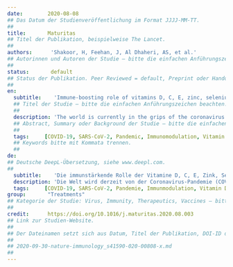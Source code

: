 ```yaml
---
date:        2020-08-08
## Das Datum der Studienveröffentlichung im Format JJJJ-MM-TT.
##
title:       Maturitas 
## Titel der Publikation, beispielweise The Lancet.
##
authors:      'Shakoor, H, Feehan, J, Al Dhaheri, AS, et al.'
## Autorinnen und Autoren der Studie – bitte die einfachen Anführungszeichen beachten!
##
status:       default
## Status der Publikation. Peer Reviewed = default, Preprint oder Handout (Thesenpapier)
##
en:
  subtitle:    'Immune-boosting role of vitamins D, C, E, zinc, selenium and omega-3 fatty acids: Could they help against COVID-19?'
  ## Titel der Studie – bitte die einfachen Anführungszeichen beachten!
  ##
  description: 'The world is currently in the grips of the coronavirus disease (COVID-19) pandemic, caused by the SARS-CoV-2 virus, which has mutated to allow human-to-human spread. Infection can cause fever, dry cough, fatigue, severe pneumonia, respiratory distress syndrome and in some instances death. COVID-19 affects the immune system by producing a systemic inflammatory response, or cytokine release syndrome. Patients with COVID-19 have shown a high level of pro-inflammatory cytokines and chemokines. There are currently no effective anti-SARS-CoV-2 viral drugs or vaccines. COVID-19 disproportionately affects the elderly, both directly, and through a number of significant age-related comorbidities. Undoubtedly, nutrition is a key determinant of maintaining good health. Key dietary components such as vitamins C, D, E, zinc, selenium and the omega 3 fatty acids have well-established immunomodulatory effects, with benefits in infectious disease. Some of these nutrients have also been shown to have a potential role in the management of COVID-19. In this paper, evidence surrounding the role of these dietary components in immunity as well as their specific effect in COVID-19 patients are discussed. In addition, how supplementation of these nutrients may be used as therapeutic modalities potentially to decrease the morbidity and mortality rates of patients with COVID-19 is discussed.'
  ## Abstract, Summary oder Background der Studie – bitte die einfachen Anführungszeichen beachten!
  ##
  tags:     [COVID-19, SARS-CoV-2, Pandemic, Immunomodulation, Vitamin D, Vitamin C, Vitamin E, Zinc, Selenium, Omega-3]
  ## Keywords bitte mit Kommata trennen.
  ##
de: 
## Deutsche DeepL-Übersetzung, siehe www.deepl.com.
##
  subtitle:    'Die immunstärkende Rolle der Vitamine D, C, E, Zink, Selen und Omega-3-Fettsäuren: Könnten sie gegen COVID-19 helfen?'
  description: 'Die Welt wird derzeit von der Coronavirus-Pandemie (COVID-19) heimgesucht, die durch das SARS-CoV-2-Virus verursacht wird, das so mutiert ist, dass es von Mensch zu Mensch übertragen werden kann. Die Infektion kann zu Fieber, trockenem Husten, Müdigkeit, schwerer Lungenentzündung, Atemnotsyndrom und in einigen Fällen zum Tod führen. COVID-19 wirkt sich auf das Immunsystem aus, indem es eine systemische Entzündungsreaktion oder ein Zytokinfreisetzungssyndrom hervorruft. Bei Patienten mit COVID-19 wurde ein hoher Spiegel an entzündungsfördernden Zytokinen und Chemokinen festgestellt. Derzeit gibt es keine wirksamen Medikamente oder Impfstoffe gegen das SARS-CoV-2-Virus. Von COVID-19 sind ältere Menschen unverhältnismäßig stark betroffen, sowohl direkt als auch durch eine Reihe von altersbedingten Begleiterkrankungen. Zweifellos ist die Ernährung ein Schlüsselfaktor für die Erhaltung der Gesundheit. Wichtige Nahrungsbestandteile wie die Vitamine C, D, E, Zink, Selen und Omega-3-Fettsäuren haben nachweislich eine immunmodulatorische Wirkung, die sich bei Infektionskrankheiten positiv auswirkt. Für einige dieser Nährstoffe wurde auch eine mögliche Rolle bei der Behandlung von COVID-19 nachgewiesen. In diesem Beitrag werden die Belege für die Rolle dieser Nahrungsbestandteile bei der Immunität sowie ihre spezifische Wirkung bei COVID-19-Patienten erörtert. Darüber hinaus wird erörtert, wie eine Supplementierung dieser Nährstoffe als therapeutische Maßnahme eingesetzt werden kann, um die Morbiditäts- und Mortalitätsrate von Patienten mit COVID-19 zu senken.'
  tags:     [COVID-19, SARS-CoV-2, Pandemie, Immunmodulation, Vitamin D, Vitamin C, Vitamin E, Zink, Selen, Omega-3]
group:       "Treatments"
## Kategorie der Studie: Virus, Immunity, Therapeutics, Vaccines – bitte die Anführungszeichen beachten!
##
credit:      https://doi.org/10.1016/j.maturitas.2020.08.003
## Link zur Studien-Website.
##
## Der Dateinamen setzt sich aus Datum, Titel der Publikation, DOI-ID der Studie (nach dem letzten Slash) und der Dateiendung zusammen. Bitte den Unterstrich vor der DOI-ID beachten!
##
## 2020-09-30-nature-immunology_s41590-020-00808-x.md
##
---
```

<object data="{{ page.link }}" style='height:calc(100vh - 400px); width: 100%' type='application/pdf'></object>
